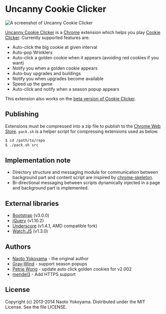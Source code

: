 # Uncanny Cookie Clicker

![A screenshot of Uncanny Cookie Clicker](images/screenshot-01.png)

[Uncanny Cookie Clicker][] is a [Chrome][] extension which helps you play
[Cookie Clicker][]. Currently supported features are:

- Auto-click the big cookie at given interval
- Auto-pop Wrinklers
- Auto-click a golden cookie when it appears (avoiding red cookies if you want)
- Notify you when a golden cookie appears
- Auto-buy upgrades and buildings
- Notify you when upgrades become available
- Speed up the game
- Auto-click and notify when a season popup appears

This extension also works on the [beta version of Cookie Clicker][].

[Uncanny Cookie Clicker]: https://chrome.google.com/webstore/detail/uncanny-cookie-clicker/mmmdenlpgbgmeofmdkhimecmkcgabgno
    "Uncanny Cookie Clicker"

[Chrome]: https://www.google.com/chrome
    "Chrome Browser"

[Cookie Clicker]: http://orteil.dashnet.org/cookieclicker/
    "Cookie Clicker"

[beta version of Cookie Clicker]: http://orteil.dashnet.org/cookieclicker/beta/
    "Cookie Clicker Beta"

## Publishing

Extensions must be compressed into a zip file to publish to the
[Chrome Web Store][].
`pack.sh` is a helper script for compressing extensions used as below.

``` bash
$ cd /path/to/repo
$ ./pack.sh src
```

[Chrome Web Store]: https://chrome.google.com/webstore/

## Implementation note

- Directory structure and messaging module for communication between
  background part and content script are inspired by [chrome-skeleton][].
- Bi-directional messaging between scripts dynamically injected in a page
  and background part is implemented.

[chrome-skeleton]: https://github.com/salsita/chrome-skeleton
    "salsita/chrome-skeleton"

## External libraries

- [Bootstrap](http://getbootstrap.com/) (v3.0.0)
- [jQuery](http://jquery.com/) (v1.10.2)
- [Underscore](https://github.com/amdjs/underscore/) (v1.4.1, AMD compatible fork)
- [Watch.JS](https://github.com/melanke/Watch.JS) (v1.3.0)

## Authors

- [Naoto Yokoyama](https://github.com/builtinnya) - the original author
- [Gray-Wind](https://github.com/Gray-Wind) - support season popups
- [Petrie Wong](https://github.com/petriewong) - update auto click golden cookies for v2.002
- [mendel3](https://github.com/mendel3) - Add HTTPS support

## License

Copyright (c) 2013-2014 Naoto Yokoyama.
Distributed under the MIT License.
See the file LICENSE.
